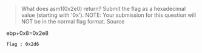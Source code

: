 > What does asm1(0x2e0) return? Submit the flag as a hexadecimal value (starting with '0x'). NOTE: Your submission for this question will NOT be in the normal flag format. Source

ebp+0x8=0x2e8

`flag : 0x2d6`
